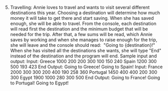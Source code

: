 5. Travelling:
Annie loves to travel and wants to visit several different destinations this year. Choosing a destination will determine how much money it will take to get there and start saving. When she has saved enough, she will be able to travel.
From the console, each destination will read first the destination and the minimum budget that will be needed for the trip.
After that, a few sums will be read, which Annie saves by working and when she manages to raise enough for the trip, she will leave and the console should read:
 "Going to {destination}!"
When she has visited all the destinations she wants, she will type "End" instead of the destination and the program will end.
Sample input and output:
Input:
Greece
1000
200
200
300
100
150
240
Spain
1200
300
500
193
423
End
Output:
Going to Greece!
Going to Spain!
Input:
France
2000
300
300
200
400
190
258
360
Portugal
1450
400
400
200
300
300
Egypt
1900
1000
280
300
500
End
Output:
Going to France!
Going to Portugal!
Going to Egypt!

 
